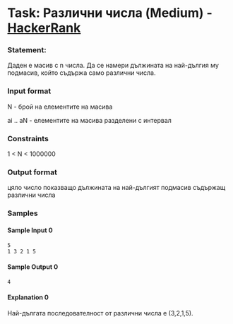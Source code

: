 # Task: Различни числа (Medium) - [HackerRank](<https://www.hackerrank.com/contests/sda-hw-9-2022/challenges/challenge-3769>)


### Statement:

Даден е масив с n числа. Да се намери дължината на най-дългия му подмасив, който съдържа само различни числа.


### Input format

N - брой на елементите на масива

ai .. aN - елементите на масива разделени с интервал


### Constraints

1 &lt; N &lt; 1000000

### Output format

цяло число показващо дължината на най-дългият подмасив съдържащ различни числа


### Samples


#### Sample Input 0
```
5
1 3 2 1 5
```

#### Sample Output 0
```
4
```

#### Explanation 0
Най-дългата последователност от различни числа е (3,2,1,5).
